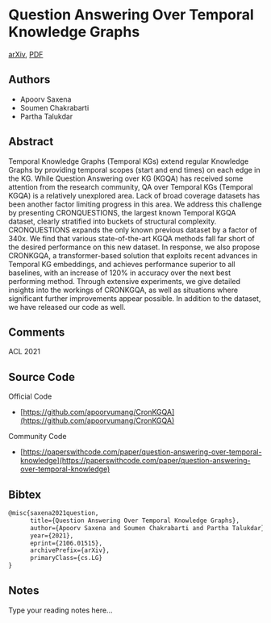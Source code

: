 
# Question Answering Over Temporal Knowledge Graphs

[arXiv](https://arxiv.org/abs/2106.01515), [PDF](https://arxiv.org/pdf/2106.01515.pdf)

## Authors

- Apoorv Saxena
- Soumen Chakrabarti
- Partha Talukdar

## Abstract

Temporal Knowledge Graphs (Temporal KGs) extend regular Knowledge Graphs by providing temporal scopes (start and end times) on each edge in the KG. While Question Answering over KG (KGQA) has received some attention from the research community, QA over Temporal KGs (Temporal KGQA) is a relatively unexplored area. Lack of broad coverage datasets has been another factor limiting progress in this area. We address this challenge by presenting CRONQUESTIONS, the largest known Temporal KGQA dataset, clearly stratified into buckets of structural complexity. CRONQUESTIONS expands the only known previous dataset by a factor of 340x. We find that various state-of-the-art KGQA methods fall far short of the desired performance on this new dataset. In response, we also propose CRONKGQA, a transformer-based solution that exploits recent advances in Temporal KG embeddings, and achieves performance superior to all baselines, with an increase of 120% in accuracy over the next best performing method. Through extensive experiments, we give detailed insights into the workings of CRONKGQA, as well as situations where significant further improvements appear possible. In addition to the dataset, we have released our code as well.

## Comments

ACL 2021

## Source Code

Official Code

- [https://github.com/apoorvumang/CronKGQA](https://github.com/apoorvumang/CronKGQA)

Community Code

- [https://paperswithcode.com/paper/question-answering-over-temporal-knowledge](https://paperswithcode.com/paper/question-answering-over-temporal-knowledge)

## Bibtex

```tex
@misc{saxena2021question,
      title={Question Answering Over Temporal Knowledge Graphs}, 
      author={Apoorv Saxena and Soumen Chakrabarti and Partha Talukdar},
      year={2021},
      eprint={2106.01515},
      archivePrefix={arXiv},
      primaryClass={cs.LG}
}
```

## Notes

Type your reading notes here...

